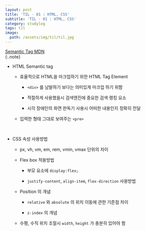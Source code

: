 ```yaml
---
layout: post
title: 'TIL - 01 : HTML, CSS'
subtitle: 'TIL - 01 : HTML, CSS'
category: studylog
tags: til
image:
  path: /assets/img/til/til.jpg
---
```


[semantic tag mdn]: (https://developer.mozilla.org/ko/docs/Glossary/Semantics)

[Semantic Tag MDN]  
{:.note}

- HTML Semantic tag

  - 효율적으로 HTML을 마크업하기 위한 HTML Tag Element

    - `<div>` 를 남발하기 보다는 의미있게 마크업 하기 위함

    - 적절하게 사용했을시 검색엔진에 중요한 검색 랭킹 요소

    - 시각 장애인의 화면 판독기 사용시 어떠한 내용인지 정확히 전달

  - 입력한 형태 그대로 보여주는 `<pre>`

<br>

- CSS 속성 사용방법

  - px, vh, vm, em, rem, vmin, vmax 단위의 차이

  - Flex box 적용방법

    - 부모 요소에 `display:flex;`

    - `justify-content`, `align-item`, `flex-direction` 사용방법

  - Position 의 개념

    - `relative` 와 `absolute` 의 위치 이동에 관한 기준점 차이

    - `z-index` 의 개념

  - 수평, 수직 위치 조절시 `width`, `height` 가 충분히 있어야 함
